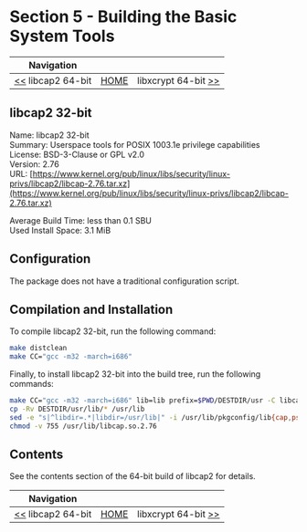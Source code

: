 # Section 5 - Building the Basic System Tools

| Navigation |||
| --- | --- | ---: |
| [<<](./libcap64bit.md) libcap2 64-bit | [HOME](../README.md) | libxcrypt 64-bit [>>](./libxcrypt64bit.md) |

## libcap2 32-bit

Name: libcap2 32-bit<br />
Summary: Userspace tools for POSIX 1003.1e privilege capabilities<br />
License: BSD-3-Clause or GPL v2.0<br />
Version: 2.76<br />
URL: [https://www.kernel.org/pub/linux/libs/security/linux-privs/libcap2/libcap-2.76.tar.xz](https://www.kernel.org/pub/linux/libs/security/linux-privs/libcap2/libcap-2.76.tar.xz)<br />

Average Build Time: less than 0.1 SBU<br />
Used Install Space: 3.1 MiB<br />

## Configuration

The package does not have a traditional configuration script.

## Compilation and Installation

To compile libcap2 32-bit, run the following command:

```bash
make distclean
make CC="gcc -m32 -march=i686"
```

Finally, to install libcap2 32-bit into the build tree, run the following commands:

```bash
make CC="gcc -m32 -march=i686" lib=lib prefix=$PWD/DESTDIR/usr -C libcap install
cp -Rv DESTDIR/usr/lib/* /usr/lib
sed -e "s|^libdir=.*|libdir=/usr/lib|" -i /usr/lib/pkgconfig/lib{cap,psx}.pc
chmod -v 755 /usr/lib/libcap.so.2.76
```

## Contents

See the contents section of the 64-bit build of libcap2 for details.

| Navigation |||
| --- | --- | ---: |
| [<<](./libcap64bit.md) libcap2 64-bit | [HOME](../README.md) | libxcrypt 64-bit [>>](./libxcrypt64bit.md) |
